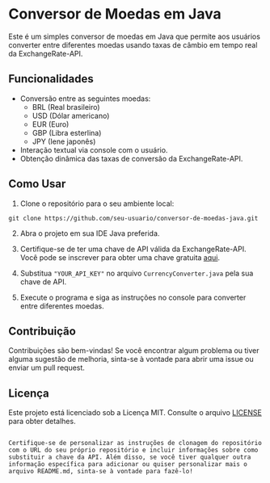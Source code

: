 # Conversor de Moedas em Java

Este é um simples conversor de moedas em Java que permite aos usuários converter entre diferentes moedas usando taxas de câmbio em tempo real da ExchangeRate-API.

## Funcionalidades

- Conversão entre as seguintes moedas:
  - BRL (Real brasileiro)
  - USD (Dólar americano)
  - EUR (Euro)
  - GBP (Libra esterlina)
  - JPY (Iene japonês)
- Interação textual via console com o usuário.
- Obtenção dinâmica das taxas de conversão da ExchangeRate-API.

## Como Usar

1. Clone o repositório para o seu ambiente local:

```
git clone https://github.com/seu-usuario/conversor-de-moedas-java.git
```

2. Abra o projeto em sua IDE Java preferida.

3. Certifique-se de ter uma chave de API válida da ExchangeRate-API. Você pode se inscrever para obter uma chave gratuita [aqui](https://www.exchangerate-api.com/).

4. Substitua `"YOUR_API_KEY"` no arquivo `CurrencyConverter.java` pela sua chave de API.

5. Execute o programa e siga as instruções no console para converter entre diferentes moedas.

## Contribuição

Contribuições são bem-vindas! Se você encontrar algum problema ou tiver alguma sugestão de melhoria, sinta-se à vontade para abrir uma issue ou enviar um pull request.

## Licença

Este projeto está licenciado sob a Licença MIT. Consulte o arquivo [LICENSE](LICENSE) para obter detalhes.

```

Certifique-se de personalizar as instruções de clonagem do repositório com o URL do seu próprio repositório e incluir informações sobre como substituir a chave da API. Além disso, se você tiver qualquer outra informação específica para adicionar ou quiser personalizar mais o arquivo README.md, sinta-se à vontade para fazê-lo!

